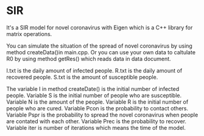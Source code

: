 # SIR
It's a SIR model for novel coronavirus with Eigen which is a C++ library for matrix operations.

You can simulate the situation of the spread of novel coronavirus by using method createData()in main.cpp. Or you can use your own data to caltulate R0 by using method getRes() which reads data in data document.

I.txt is the daily amount of infected people.
R.txt is the daily amount of recovered people.
S.txt is the amount of susceptible people.

The variable I in method createDate() is the initial number of infected people.
Variable S is the initial number of people who are susceptible.
Variable N is the amount of the people.
Variable R is the initial number of people who are cured.
Variable Pcon is the probability to contact others.
Variable Pspr is the probability to spread the novel coronavirus when people are contated with each other.
Variable Prec is the probability to recover.
Variable iter is number of iterations which means the time of the model.

